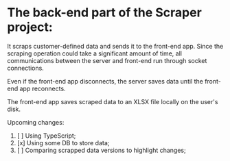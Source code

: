 # The back-end part of the Scraper project:

It scraps customer-defined data and sends it to the front-end app. Since the
scraping operation could take a significant amount of time, all communications
between the server and front-end run through socket connections.

Even if the front-end app disconnects, the server saves data until the front-end
app reconnects.

The front-end app saves scraped data to an XLSX file locally on the user's disk.

Upcoming changes:

1. [ ] Using TypeScript;
2. [x] Using some DB to store data;
3. [ ] Comparing scrapped data versions to highlight changes;

